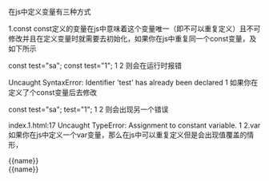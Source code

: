 在js中定义变量有三种方式

1.const
const定义的变量在js中意味着这个变量唯一（即不可以重复定义）且不可修改并且在定义变量时就需要去初始化，如果你在js中重复同一个const变量，及如下所示

 const test="sa";
		const test="1";
1
2
则会在运行时报错

Uncaught SyntaxError: Identifier 'test' has already been declared
1
如果你在定义了个const变量后去修改

const test="sa";
		test="1";
1
2
则会出现另一个错误

index.1.html:17 Uncaught TypeError: Assignment to constant variable.
1
2.var
如果你在js中定义一个var变量，那么在js中可以重复定义但是会出现值覆盖的情形，

<!DOCTYPE html>
<html>
	<head>
		<meta charset="utf-8" />
		<title></title>
		<script src="https://cdn.bootcdn.net/ajax/libs/vue/2.6.12/vue.js"></script>
		<script src="https://cdn.bootcdn.net/ajax/libs/vue-router/3.1.6/vue-router.js"></script>
	</head>
	<body>
		<div id="sa">
			<label>{{name}}</label>
		</div>
	</body>
	<script>


		var a="my";
		var b="you"
		var v = new Vue({
			data: {
				name:a
			},
			methods: {
				after:function(){
					this.$router.go(-1)
				},
				goto:function(){
					this.$router.go(1)
				},
			},
		}).$mount("#sa")
	</script>
</html>

运行结果


并且你在定义的时候可以不用初始化值，还可以对该变量的值进行修改

3let
.let是块级作用域，函数内部使用let定义后，对函数外部无影响。
'''
<!DOCTYPE html>
<html>
	<head>
		<meta charset="utf-8" />
		<title></title>
		<script src="https://cdn.bootcdn.net/ajax/libs/vue/2.6.12/vue.js"></script>
		<script src="https://cdn.bootcdn.net/ajax/libs/vue-router/3.1.6/vue-router.js"></script>
	</head>
	<body>
		<div id="sa">
			<label v-on:click="before">{{name}}</label>
		</div>
	</body>
	<script>

		var v = new Vue({
			data: {
				name:"hello"
			},
			methods: {
				after:function(){
					let a=3;
					
				},
				before:function(){
					console.log(this.a)
				}
			},
			
		}).$mount("#sa")
	</script>
</html>
'''

运行结果

